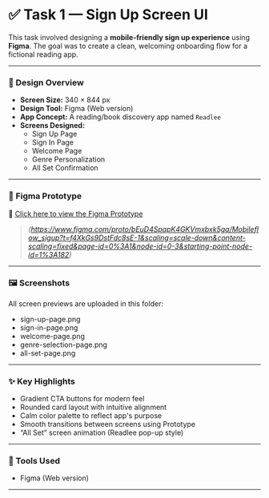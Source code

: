 # ✅ Task 1 — Sign Up Screen UI

This task involved designing a **mobile-friendly sign up experience** using **Figma**. The goal was to create a clean, welcoming onboarding flow for a fictional reading app.

---

### 📱 Design Overview

- **Screen Size:** 340 × 844 px  
- **Design Tool:** Figma (Web version)  
- **App Concept:** A reading/book discovery app named `Readlee`  
- **Screens Designed:**
  - Sign Up Page  
  - Sign In Page  
  - Welcome Page  
  - Genre Personalization  
  - All Set Confirmation  

---

### 🔗 Figma Prototype

🔗 [Click here to view the Figma Prototype](https://www.figma.com/proto/your-task1-link-goes-here)

> *(https://www.figma.com/proto/bEuD4SpapK4GKVmxbxk5ga/Mobileflow_sigup?t=f4XkGs9DstFdc8sE-1&scaling=scale-down&content-scaling=fixed&page-id=0%3A1&node-id=0-3&starting-point-node-id=1%3A182)*

---

### 🖼 Screenshots

All screen previews are uploaded in this folder:
- sign-up-page.png 
- sign-in-page.png 
- welcome-page.png 
- genre-selection-page.png 
- all-set-page.png

---

### ✨ Key Highlights

- Gradient CTA buttons for modern feel  
- Rounded card layout with intuitive alignment  
- Calm color palette to reflect app's purpose  
- Smooth transitions between screens using Prototype  
- “All Set” screen animation (Readlee pop-up style)

---

### 🧰 Tools Used

- Figma (Web version)

---
